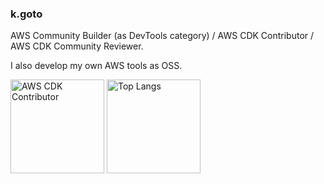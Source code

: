 ### k.goto

AWS Community Builder (as DevTools category) / AWS CDK Contributor / AWS CDK Community Reviewer.

I also develop my own AWS tools as OSS.

<p align="left"> 
  <img alt="AWS CDK Contributor" height="150px" src="https://cdk-stats.vercel.app/api?username=go-to-k" />
  <img alt="Top Langs" height="150px" src="https://github-readme-stats.vercel.app/api/top-langs/?username=go-to-k&layout=compact&show_icons=true" />
</p>

<!--
**go-to-k/go-to-k** is a ✨ _special_ ✨ repository because its `README.md` (this file) appears on your GitHub profile.

Here are some ideas to get you started:

- 🔭 I’m currently working on ...
- 🌱 I’m currently learning ...
- 👯 I’m looking to collaborate on ...
- 🤔 I’m looking for help with ...
- 💬 Ask me about ...
- 📫 How to reach me: ...
- 😄 Pronouns: ...
- ⚡ Fun fact: ...
-->
